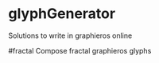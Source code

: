 # glyphGenerator

Solutions to write in graphieros online

#fractal
Compose fractal graphieros glyphs

